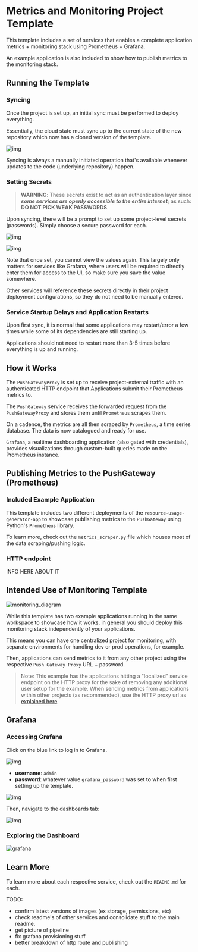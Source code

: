 # Metrics and Monitoring Project Template

This template includes a set of services that enables a complete application 
metrics + monitoring stack using Prometheus + Grafana.

An example application is also included to show how to publish metrics to
the monitoring stack.



## Running the Template

### Syncing
Once the project is set up, an initial sync must be performed to deploy everything. 

Essentially, the cloud state must sync up to the current state of the new repository 
which now has a cloned version of the template.

![img](images/sync.png)

Syncing is always a manually initiated operation that's available whenever updates 
to the code (underlying repository) happen.

### Setting Secrets

>**WARNING**: These secrets exist to act as an authentication layer since 
> ***some services are openly accessible to the entire internet***;
> as such: **DO NOT PICK WEAK PASSWORDS**.

Upon syncing, there will be a prompt to set up some project-level secrets (passwords). 
Simply choose a secure password for each.

![img](images/secrets_missing.png)

![img](images/secrets_set.png)

Note that once set, you cannot view the values again. This largely only matters for 
services like Grafana, where users will be required to directly enter them for access to 
the UI, so make sure you save the value somewhere. 

Other services will reference these secrets directly in their project deployment 
configurations, so they do not need to be manually entered.

### Service Startup Delays and Application Restarts

Upon first sync, it is normal that some applications may restart/error a few times while 
some of its dependencies are still starting up.

Applications should not need to restart more than 3-5 times before everything is
up and running.




## How it Works

The `PushGatewayProxy` is set up to receive project-external traffic with an 
authenticated HTTP endpoint that Applications submit their Prometheus metrics to.

The `PushGateway` service receives the forwarded request from the `PushGatewayProxy`
and stores them until `Prometheus` scrapes them.

On a cadence, the metrics are all then scraped by `Prometheus`, 
a time series database. The data is now catalogued and ready for use.

`Grafana`, a realtime dashboarding application (also gated with credentials), 
provides visualizations through custom-built queries made on the Prometheus instance.




## Publishing Metrics to the PushGateway (Prometheus)

### Included Example Application
This template includes two different deployments of the `resource-usage-generator-app`
to showcase publishing metrics to the `PushGateway` using Python's `Prometheus` library.

To learn more, check out the `metrics_scraper.py` file which houses most of the data
scraping/pushing logic.


### HTTP endpoint

INFO HERE ABOUT IT



## Intended Use of Monitoring Template

![monitoring_diagram](images/monitoring_diagram.png)

While this template has two example applications running in the same 
workspace to showcase how it works, in general you should deploy this monitoring 
stack independently of your applications.

This means you can have one centralized project for monitoring, with separate 
environments for handling dev or prod operations, for example.

Then, applications can send metrics to it from any other project using the respective 
`Push Gateway Proxy` URL + password.

> Note: This example has the applications hitting a "localized" service endpoint on the 
> HTTP proxy for the sake of removing any additional user setup for the example. 
> When sending metrics from applications within other projects (as recommended),
> use the HTTP proxy url as [explained here](#http-endpoint).



## Grafana

### Accessing Grafana

Click on the blue link to log in to Grafana.

![img](images/grafana_link.png)

- **username**: `admin`
- **password**: whatever value `grafana_password` was set to when
  first setting up the template.

![img](images/grafana_login.png)

Then, navigate to the dashboards tab:

![img](images/grafana_home.png)

### Exploring the Dashboard

![grafana](images/grafana.png)


## Learn More

To learn more about each respective service, check out the `README.md` for each.





TODO:

- confirm latest versions of images (ex storage, permissions, etc)
- check readme's of other services and consolidate stuff to the main readme.
- get picture of pipeline
- fix grafana provisioning stuff
- better breakdown of http route and publishing